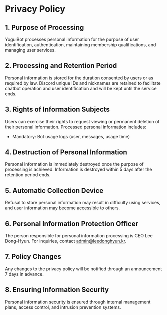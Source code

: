 # Privacy Policy

## 1. Purpose of Processing
YogulBot processes personal information for the purpose of user identification, authentication, maintaining membership qualifications, and managing user services.

## 2. Processing and Retention Period
Personal information is stored for the duration consented by users or as required by law. Discord unique IDs and nicknames are retained to facilitate chatbot operation and user identification and will be kept until the service ends.

## 3. Rights of Information Subjects
Users can exercise their rights to request viewing or permanent deletion of their personal information.
Processed personal information includes:
- Mandatory: Bot usage logs (user, messages, usage time)

## 4. Destruction of Personal Information
Personal information is immediately destroyed once the purpose of processing is achieved. Information is destroyed within 5 days after the retention period ends.

## 5. Automatic Collection Device
Refusal to store personal information may result in difficulty using services, and user information may become accessible to others.

## 6. Personal Information Protection Officer
The person responsible for personal information processing is CEO Lee Dong-Hyun. For inquiries, contact [admin@leedonghyun.kr](mailto:admin@leedonghyun.kr).

## 7. Policy Changes
Any changes to the privacy policy will be notified through an announcement 7 days in advance.

## 8. Ensuring Information Security
Personal information security is ensured through internal management plans, access control, and intrusion prevention systems.